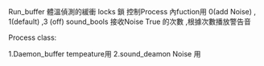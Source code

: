 Run_buffer 體溫偵測的緩衝
locks  鎖 控制Process 內fuction用   0(add Noise) , 1(default) ,3 (off)
sound_bools 接收Noise True 的次數 ,根據次數播放警告音

Process class:

1.Daemon_buffer  tempeature用
2.sound_deamon   Noise 用 